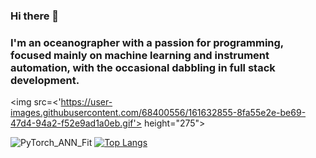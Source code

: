 ### Hi there 👋
### I'm an oceanographer with a passion for programming, focused mainly on machine learning and instrument automation, with the occasional dabbling in full stack development.

<img src=<'https://user-images.githubusercontent.com/68400556/161632855-8fa55e2e-be69-47d4-94a2-f52e9ad1a0eb.gif'>  height="275">

![PyTorch_ANN_Fit](https://user-images.githubusercontent.com/68400556/161632855-8fa55e2e-be69-47d4-94a2-f52e9ad1a0eb.gif)
[![Top Langs](https://github-readme-stats-git-masterrstaa-rickstaa.vercel.app/api/top-langs/?username=bjmcnabb&show_icons=true&theme=radical)](https://github.com/bjmcnabb/github-readme-stats)

<!--
**bjmcnabb/bjmcnabb** is a ✨ _special_ ✨ repository because its `README.md` (this file) appears on your GitHub profile.

Here are some ideas to get you started:

- 🔭 I’m currently working on ...
- 🌱 I’m currently learning ...
- 👯 I’m looking to collaborate on ...
- 🤔 I’m looking for help with ...
- 💬 Ask me about ...
- 📫 How to reach me: ...
- 😄 Pronouns: ...
- ⚡ Fun fact: ...
-->
